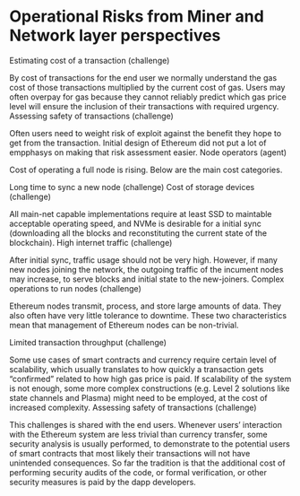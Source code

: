 # Operational Risks from Miner and Network layer perspectives

Estimating cost of a transaction (challenge)

By cost of transactions for the end user we normally understand the gas cost of
those transactions multiplied by the current cost of gas. Users may often
overpay for gas because they cannot reliably predict which gas price level will
ensure the inclusion of their transactions with required urgency.
Assessing safety of transactions (challenge)

Often users need to weight risk of exploit against the benefit they hope to get
from the transaction. Initial design of Ethereum did not put a lot of empphasys
on making that risk assessment easier.
Node operators (agent)

Cost of operating a full node is rising. Below are the main cost categories.

Long time to sync a new node (challenge)
Cost of storage devices (challenge)

All main-net capable implementations require at least SSD to maintable
acceptable operating speed, and NVMe is desirable for a initial sync
(downloading all the blocks and reconstituting the current state of the
blockchain).
High internet traffic (challenge)

After initial sync, traffic usage should not be very high. However, if many new
nodes joining the network, the outgoing traffic of the incument nodes may
increase, to serve blocks and initial state to the new-joiners.
Complex operations to run nodes (challenge)

Ethereum nodes transmit, process, and store large amounts of data. They also
often have very little tolerance to downtime. These two characteristics mean
that management of Ethereum nodes can be non-trivial.

Limited transaction throughput (challenge)

Some use cases of smart contracts and currency require certain level of
scalability, which usually translates to how quickly a transaction gets
“confirmed” related to how high gas price is paid. If scalability of the system
is not enough, some more complex constructions (e.g. Level 2 solutions like
state channels and Plasma) might need to be employed, at the cost of increased
complexity.
Assessing safety of transactions (challenge)

This challenges is shared with the end users.
Whenever users’ interaction with the Ethereum system are less trivial than
currency transfer, some security analysis is usually performed, to demonstrate
to the potential users of smart contracts that most likely their transactions
will not have unintended consequences. So far the tradition is that the
additional cost of performing security audits of the code, or formal
verification, or other security measures is paid by the dapp developers.
